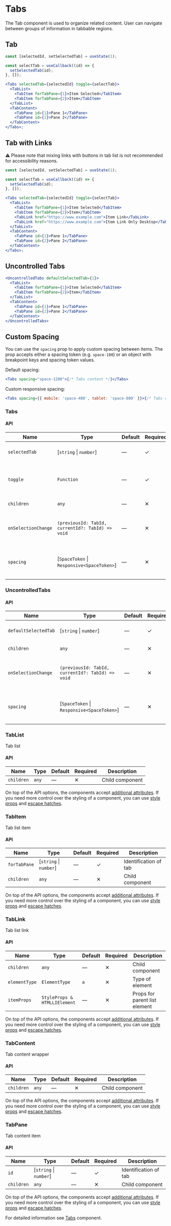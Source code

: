 # Tabs

The Tab component is used to organize related content. User can navigate between
groups of information in tabbable regions.

## Tab

```jsx
const [selectedId, setSelectedTab] = useState(1);

const selectTab = useCallback((id) => {
  setSelectedTab(id);
}, []);

<Tabs selectedTab={selectedId} toggle={selectTab}>
  <TabList>
    <TabItem forTabPane={1}>Item Selected</TabItem>
    <TabItem forTabPane={2}>Item</TabItem>
  </TabList>
  <TabContent>
    <TabPane id={1}>Pane 1</TabPane>
    <TabPane id={2}>Pane 2</TabPane>
  </TabContent>
</Tabs>;
```

## Tab with Links

⚠️ Please note that mixing links with buttons in tab list is not recommended for accessibility reasons.

```jsx
const [selectedId, setSelectedTab] = useState(1);

const selectTab = useCallback((id) => {
  setSelectedTab(id);
}, []);

<Tabs selectedTab={selectedId} toggle={selectTab}>
  <TabList>
    <TabItem forTabPane={1}>Item Selected</TabItem>
    <TabItem forTabPane={2}>Item</TabItem>
    <TabLink href="https://www.example.com">Item Link</TabLink>
    <TabLink href="https://www.example.com">Item Link Only Desktop</TabLink>
  </TabList>
  <TabContent>
    <TabPane id={1}>Pane 1</TabPane>
    <TabPane id={2}>Pane 2</TabPane>
  </TabContent>
</Tabs>;
```

## Uncontrolled Tabs

```jsx
<UncontrolledTabs defaultSelectedTab={1}>
  <TabList>
    <TabItem forTabPane={1}>Item Selected</TabItem>
    <TabItem forTabPane={2}>Item</TabItem>
  </TabList>
  <TabContent>
    <TabPane id={1}>Pane 1</TabPane>
    <TabPane id={2}>Pane 2</TabPane>
  </TabContent>
</UncontrolledTabs>
```

## Custom Spacing

You can use the `spacing` prop to apply custom spacing between items. The prop
accepts either a spacing token (e.g. `space-100`) or an object with breakpoint keys and spacing token values.

Default spacing:

```jsx
<Tabs spacing="space-1200">{/* Tabs content */}</Tabs>
```

Custom responsive spacing:

```jsx
<Tabs spacing={{ mobile: 'space-400', tablet: 'space-800' }}>{/* Tabs content */}</Tabs>
```

### Tabs

#### API

| Name                | Type                                             | Default | Required | Description                                           |
| ------------------- | ------------------------------------------------ | ------- | -------- | ----------------------------------------------------- |
| `selectedTab`       | \[`string` \| `number`]                          | —       | ✓        | Identification of the selected tab                    |
| `toggle`            | `Function`                                       | —       | ✓        | Toggle function which accept tab ID as input          |
| `children`          | `any`                                            | —       | ✕        | Child component                                       |
| `onSelectionChange` | `(previousId: TabId, currentId?: TabId) => void` | —       | ✕        | When the state of the selected panel changes          |
| `spacing`           | \[`SpaceToken` \| `Responsive<SpaceToken>`]      | —       | ✕        | Apply [custom spacing](#custom-spacing) between items |

### UncontrolledTabs

#### API

| Name                 | Type                                             | Default | Required | Description                                           |
| -------------------- | ------------------------------------------------ | ------- | -------- | ----------------------------------------------------- |
| `defaultSelectedTab` | \[`string` \| `number`]                          | —       | ✓        | Identification of default selected tab                |
| `children`           | `any`                                            | —       | ✕        | Child component                                       |
| `onSelectionChange`  | `(previousId: TabId, currentId?: TabId) => void` | —       | ✕        | When the state of the selected panel changes          |
| `spacing`            | \[`SpaceToken` \| `Responsive<SpaceToken>`]      | —       | ✕        | Apply [custom spacing](#custom-spacing) between items |

### TabList

Tab list

#### API

| Name       | Type  | Default | Required | Description     |
| ---------- | ----- | ------- | -------- | --------------- |
| `children` | `any` | —       | ✕        | Child component |

On top of the API options, the components accept [additional attributes][readme-additional-attributes].
If you need more control over the styling of a component, you can use [style props][readme-style-props]
and [escape hatches][readme-escape-hatches].

### TabItem

Tab list item

#### API

| Name         | Type                    | Default | Required | Description           |
| ------------ | ----------------------- | ------- | -------- | --------------------- |
| `forTabPane` | \[`string` \| `number`] | —       | ✓        | Identification of tab |
| `children`   | `any`                   | —       | ✕        | Child component       |

On top of the API options, the components accept [additional attributes][readme-additional-attributes].
If you need more control over the styling of a component, you can use [style props][readme-style-props]
and [escape hatches][readme-escape-hatches].

### TabLink

Tab list link

#### API

| Name          | Type                         | Default | Required | Description                   |
| ------------- | ---------------------------- | ------- | -------- | ----------------------------- |
| `children`    | `any`                        | —       | ✕        | Child component               |
| `elementType` | `ElementType`                | `a`     | ✕        | Type of element               |
| `itemProps`   | `StyleProps & HTMLLIElement` | —       | ✕        | Props for parent list element |

On top of the API options, the components accept [additional attributes][readme-additional-attributes].
If you need more control over the styling of a component, you can use [style props][readme-style-props]
and [escape hatches][readme-escape-hatches].

### TabContent

Tab content wrapper

#### API

| Name       | Type  | Default | Required | Description     |
| ---------- | ----- | ------- | -------- | --------------- |
| `children` | `any` | —       | ✕        | Child component |

On top of the API options, the components accept [additional attributes][readme-additional-attributes].
If you need more control over the styling of a component, you can use [style props][readme-style-props]
and [escape hatches][readme-escape-hatches].

### TabPane

Tab content item

#### API

| Name       | Type                    | Default | Required | Description           |
| ---------- | ----------------------- | ------- | -------- | --------------------- |
| `id`       | \[`string` \| `number`] | —       | ✓        | Identification of tab |
| `children` | `any`                   | —       | ✕        | Child component       |

On top of the API options, the components accept [additional attributes][readme-additional-attributes].
If you need more control over the styling of a component, you can use [style props][readme-style-props]
and [escape hatches][readme-escape-hatches].

For detailed information see [Tabs](https://github.com/lmc-eu/spirit-design-system/blob/main/packages/web/src/scss/components/Tabs/README.md) component.

[readme-additional-attributes]: https://github.com/lmc-eu/spirit-design-system/blob/main/packages/web-react/README.md#additional-attributes
[readme-escape-hatches]: https://github.com/lmc-eu/spirit-design-system/blob/main/packages/web-react/README.md#escape-hatches
[readme-style-props]: https://github.com/lmc-eu/spirit-design-system/blob/main/packages/web-react/README.md#style-props
